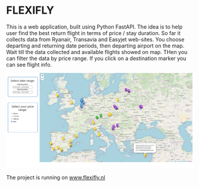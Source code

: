 # FLEXIFLY

This is a web application, built using Python FastAPI. 
The idea is to help user find the best return flight in terms of price / stay duration.
So far it collects data from Ryanair, Transavia and Easyjet web-sites. 
You choose departing and returning date periods, then departing airport on the map. 
Wait till the data collected and available flights showed on map. THen you can filter the data by price range.
If you click on a destination marker you can see flight info.

<img src=https://github.com/megaloss/Airfaresearch/blob/master/air1.png>

The project is running on <a href='https://flexifly.nl'>www.flexifly.nl</a>
